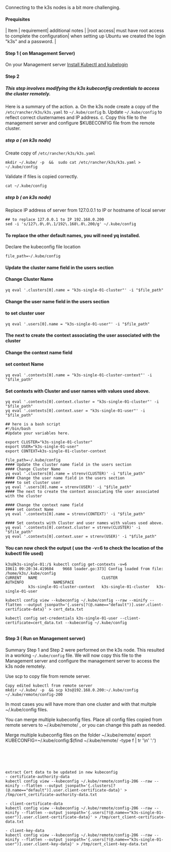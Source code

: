 
Connecting to the k3s nodes is a bit more challenging.


#### Prequisites

| Item | requirement| additional notes |
|root access| must have root access to complete the configuration| when setting up Ubuntu we created the login "k3s" and a password. |

#### Step 1 ( on Management Server)
On your Management server 
[Install Kubectl and kubelogin](/k3s-setup/Part-003-PreRequisites.md)

#### Step 2 
##### This step involves modifying the k3s kubeconfig credentials to access the cluster remotely.
Here is a summary of the action.
a. On the k3s node create a copy of the `/etc/rancher/k3s/k3s.yaml` to `~/.kube/config`
b. Update  `~/.kube/config` to reflect correct clusternames and IP address.
c. Copy this file to the management server and configure $KUBECONFIG file from the remote cluster.

##### step a ( on k3s node)

Create copy of `/etc/rancher/k3s/k3s.yaml`
```
mkdir ~/.kube/ -p  &&  sudo cat /etc/rancher/k3s/k3s.yaml > ~/.kube/config
```
Validate if files is copied correctly.
```
cat ~/.kube/config
```
##### step b ( on k3s node)
Replace IP address of server from 127.0.0.1 to IP or hostname of local server
```
## to replace 127.0.0.1 to IP 192.168.0.200    
sed -i 's/127\.0\.0\.1/192\.168\.0\.200/g' ~/.kube/config  
```
#### To replace the other default names, you will need yq installed.
Declare the kubeconfig file location
```
file_path=~/.kube/config
```
#### Update the cluster name field in the users section

#### Change Cluster Name
```
yq eval '.clusters[0].name = "k3s-single-01-cluster"' -i "$file_path"
```
#### Change the user name field in the users section
#### to set cluster user
```
yq eval '.users[0].name = "k3s-single-01-user"' -i "$file_path"
```
#### The next to create the context associating the user associated with the cluster

#### Change the context name field
#### set context Name
```
yq eval '.contexts[0].name = "k3s-single-01-cluster-context"' -i "$file_path"
```

#### Set contexts with Cluster and user names with values used above. 
```
yq eval '.contexts[0].context.cluster = "k3s-single-01-cluster"' -i "$file_path"
yq eval '.contexts[0].context.user = "k3s-single-01-user"' -i "$file_path"
```

```
## here is a bash script 
#!/bin/bash
#Update your variables here.

export CLUSTER="k3s-single-01-cluster"
export USER="k3s-single-01-user"
export CONTEXT=k3s-single-01-cluster-context

file_path=~/.kube/config
#### Update the cluster name field in the users section
#### Change Cluster Name
yq eval '.clusters[0].name = strenv(CLUSTER)' -i "$file_path"
#### Change the user name field in the users section
#### to set cluster user
yq eval '.users[0].name = strenv(USER)' -i "$file_path"
#### The next to create the context associating the user associated with the cluster

#### Change the context name field
#### set context Name
yq eval '.contexts[0].name = strenv(CONTEXT)' -i "$file_path"

#### Set contexts with Cluster and user names with values used above. 
yq eval '.contexts[0].context.cluster = strenv(CLUSTER)' -i "$file_path"
yq eval '.contexts[0].context.user = strenv(USER)' -i "$file_path"

```

####  You can now check the output ( use the -v=6 to check the location of the kubectl file used)

```
k3s@k3s-single-01:/$ kubectl config get-contexts -v=6
I0611 09:20:34.419604    9668 loader.go:373] Config loaded from file:  /home/k3s/.kube/config
CURRENT   NAME                            CLUSTER                 AUTHINFO             NAMESPACE
          k3s-single-01-cluster-context   k3s-single-01-cluster   k3s-single-01-user
```



```
kubectl config view --kubeconfig ~/.kube/config --raw --minify --flatten --output jsonpath='{.users[?(@.name=="default")].user.client-certificate-data}' > cert_data.txt

kubectl config set-credentials k3s-single-01-user --client-certificate=cert_data.txt --kubeconfig ~/.kube/config


```

#### Step 3 ( Run on Management server)
Summary
Step 1 and Step 2 were performed on the k3s node. This resulted in a working `~/.kube/config` file. 
We will now copy this file to the Management server and configure the management server to access the k3s node remotely.

Use scp to copy file from remote server.
```
Copy edited kubectl from remote server
mkdir ~/.kube/ -p  && scp k3s@192.168.0.200:~/.kube/config ~/.kube/remote/config-200

```
In most cases you will have more than one cluster and with that multple ~/.kube/config files.

You can merge multiple kubeconfig files.
Place all config files copied from remote servers to ~/.kube/remote/ , or you can change this path as needed.

Merge multiple kubeconfig files on the folder  ~/.kube/remote/ 
export KUBECONFIG=~/.kube/config:$(find  ~/.kube/remote/ -type f | tr '\n' ':')

```





extract Cert data to be updated in new kubeconfig
- certificate-authority-data
kubectl config view --kubeconfig ~/.kube/remote/config-206 --raw --minify --flatten --output jsonpath='{.clusters[?(@.name=="default")].user.client-certificate-data}' > /tmp/cert_certificate-authority-data.txt

- client-certificate-data
kubectl config view --kubeconfig ~/.kube/remote/config-206 --raw --minify --flatten --output jsonpath='{.users[?(@.name=="k3s-single-01-user")].user.client-certificate-data}' > /tmp/cert_client-certificate-data.txt

- client-key-data
kubectl config view --kubeconfig ~/.kube/remote/config-206 --raw --minify --flatten --output jsonpath='{.users[?(@.name=="k3s-single-01-user")].user.client-key-data}' > /tmp/cert_client-key-data.txt
 
```



